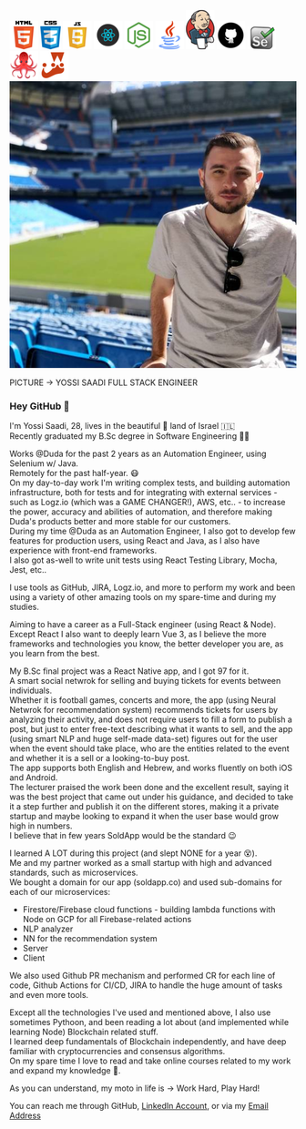 ![](./html.png) ![](./css.png) ![](./js.png) ![](./react.png) ![](./node.png) ![](./java.png) ![](./jenkins.png) ![](./github.png) ![](./selenium.png) ![](./testing.png) ![](./jest.png)<br>
![Header](./yossi.png)

PICTURE -> YOSSI SAADI FULL STACK ENGINEER<br>

### Hey GitHub 👋

I'm Yossi Saadi, 28, lives in the beautiful :raised_hands: land of Israel :israel:<br>
Recently graduated my B.Sc degree in Software Engineering :student:<br>

Works @Duda for the past 2 years as an Automation Engineer, using Selenium w/ Java.<br>
Remotely for the past half-year. :mask:<br>
On my day-to-day work I'm writing complex tests, and building automation infrastructure, both for tests and for integrating with external services - such as Logz.io (which was a GAME CHANGER!), AWS, etc.. - to increase the power, accuracy and abilities of automation, and therefore making Duda's products better and more stable for our customers.<br>
During my time @Duda as an Automation Engineer, I also got to develop few features for production users, using React and Java, as I also have experience with front-end frameworks.<br>
I also got as-well to write unit tests using React Testing Library, Mocha, Jest, etc..<br>

I use tools as GitHub, JIRA, Logz.io, and more to perform my work and been using a variety of other amazing tools on my spare-time and during my studies.<br>

Aiming to have a career as a Full-Stack engineer (using React & Node).<br>
Except React I also want to deeply learn Vue 3, as I believe the more frameworks and technologies you know, the better developer you are, as you learn from the best.<br>

My B.Sc final project was a React Native app, and I got 97 for it.<br>
A smart social netwrok for selling and buying tickets for events between individuals. <br>
Whether it is football games, concerts and more, the app (using Neural Netwrok for recommendation system) recommends tickets for users by analyzing their activity, and does not require users to fill a form to publish a post, but just to enter free-text describing what it wants to sell, and the app (using smart NLP and huge self-made data-set) figures out for the user when the event should take place, who are the entities related to the event and whether it is a sell or a looking-to-buy post.<br>
The app supports both English and Hebrew, and works fluently on both iOS and Android.<br>
The lecturer praised the work been done and the excellent result, saying it was the best project that came out under his guidance, and decided to take it a step further and publish it on the different stores, making it a private startup and maybe looking to expand it when the user base would grow high in numbers.<br>
I believe that in few years SoldApp would be the standard :wink:<br>

I learned A LOT during this project (and slept NONE for a year :dizzy_face:). <br>
Me and my partner worked as a small startup with high and advanced standards, such as microservices.<br>
We bought a domain for our app (soldapp.co) and used sub-domains for each of our microservices:<br>
- Firestore/Firebase cloud functions - building lambda functions with Node on GCP for all Firebase-related actions<br>
- NLP analyzer <br>
- NN for the recommendation system <br>
- Server<br>
- Client<br>

We also used Github PR mechanism and performed CR for each line of code, Github Actions for CI/CD, JIRA to handle the huge amount of tasks and even more tools.<br>

Except all the technologies I've used and mentioned above, I also use sometimes Pythoon, and been reading a lot about (and implemented while learning Node) Blockchain related stuff. <br>
I learned deep fundamentals of Blockchain independently, and have deep familiar with cryptocurrencies and consensus algorithms.<br>
On my spare time I love to read and take online courses related to my work and expand my knowledge :brain:.<br>

As you can understand, my moto in life is -> Work Hard, Play Hard!<br>

You can reach me through GitHub, [LinkedIn Account](https://linkedin.com/in/YossiSaadi), or via my [Email Address](mailto:yossisaadi@gmail.com)

<!--
**YossiSaadi/YossiSaadi** is a ✨ _special_ ✨ repository because its `README.md` (this file) appears on your GitHub profile.

Here are some ideas to get you started:

- 🔭 I’m currently working on ...
- 🌱 I’m currently learning ...
- 👯 I’m looking to collaborate on ...
- 🤔 I’m looking for help with ...
- 💬 Ask me about ...
- 📫 How to reach me: ...
- 😄 Pronouns: ...
- ⚡ Fun fact: ...
-->

